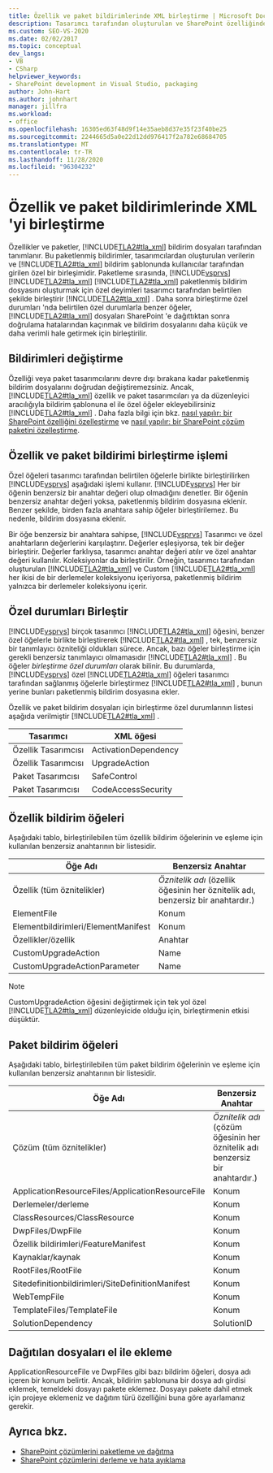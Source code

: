 ```yaml
---
title: Özellik ve paket bildirimlerinde XML birleştirme | Microsoft Docs
description: Tasarımcı tarafından oluşturulan ve SharePoint özelliğinde ve paket bildirimlerinde Kullanıcı tarafından eklenen XML kodu birleştirme. Özellik ve paket bildirim öğelerini öğrenin ve özel durumları birleştirin.
ms.custom: SEO-VS-2020
ms.date: 02/02/2017
ms.topic: conceptual
dev_langs:
- VB
- CSharp
helpviewer_keywords:
- SharePoint development in Visual Studio, packaging
author: John-Hart
ms.author: johnhart
manager: jillfra
ms.workload:
- office
ms.openlocfilehash: 16305ed63f48d9f14e35aeb8d37e35f23f40be25
ms.sourcegitcommit: 2244665d5a0e22d12dd976417f2a782e68684705
ms.translationtype: MT
ms.contentlocale: tr-TR
ms.lasthandoff: 11/28/2020
ms.locfileid: "96304232"
---
```

# <a name="merge-xml-in-feature-and-package-manifests"></a>Özellik ve paket bildirimlerinde XML 'yi birleştirme
  Özellikler ve paketler, [!INCLUDE[TLA2#tla_xml](../sharepoint/includes/tla2sharptla-xml-md.md)] bildirim dosyaları tarafından tanımlanır. Bu paketlenmiş bildirimler, tasarımcılardan oluşturulan verilerin ve [!INCLUDE[TLA2#tla_xml](../sharepoint/includes/tla2sharptla-xml-md.md)] bildirim şablonunda kullanıcılar tarafından girilen özel bir birleşimidir. Paketleme sırasında, [!INCLUDE[vsprvs](../sharepoint/includes/vsprvs-md.md)] [!INCLUDE[TLA2#tla_xml](../sharepoint/includes/tla2sharptla-xml-md.md)] [!INCLUDE[TLA2#tla_xml](../sharepoint/includes/tla2sharptla-xml-md.md)] paketlenmiş bildirim dosyasını oluşturmak için özel deyimleri tasarımcı tarafından belirtilen şekilde birleştirir [!INCLUDE[TLA2#tla_xml](../sharepoint/includes/tla2sharptla-xml-md.md)] . Daha sonra birleştirme özel durumları 'nda belirtilen özel durumlarla benzer öğeler, [!INCLUDE[TLA2#tla_xml](../sharepoint/includes/tla2sharptla-xml-md.md)] dosyaları SharePoint 'e dağıttıktan sonra doğrulama hatalarından kaçınmak ve bildirim dosyalarını daha küçük ve daha verimli hale getirmek için birleştirilir.

## <a name="modify-the-manifests"></a>Bildirimleri değiştirme
 Özelliği veya paket tasarımcılarını devre dışı bırakana kadar paketlenmiş bildirim dosyalarını doğrudan değiştiremezsiniz. Ancak, [!INCLUDE[TLA2#tla_xml](../sharepoint/includes/tla2sharptla-xml-md.md)] özellik ve paket tasarımcıları ya da düzenleyici aracılığıyla bildirim şablonuna el ile özel öğeler ekleyebilirsiniz [!INCLUDE[TLA2#tla_xml](../sharepoint/includes/tla2sharptla-xml-md.md)] . Daha fazla bilgi için bkz. [nasıl yapılır: bir SharePoint özelliğini özelleştirme](../sharepoint/how-to-customize-a-sharepoint-feature.md) ve [nasıl yapılır: bir SharePoint çözüm paketini özelleştirme](../sharepoint/how-to-customize-a-sharepoint-solution-package.md).

## <a name="feature-and-package-manifest-merge-process"></a>Özellik ve paket bildirimi birleştirme işlemi
 Özel öğeleri tasarımcı tarafından belirtilen öğelerle birlikte birleştirilirken [!INCLUDE[vsprvs](../sharepoint/includes/vsprvs-md.md)] aşağıdaki işlemi kullanır. [!INCLUDE[vsprvs](../sharepoint/includes/vsprvs-md.md)] Her bir öğenin benzersiz bir anahtar değeri olup olmadığını denetler. Bir öğenin benzersiz anahtar değeri yoksa, paketlenmiş bildirim dosyasına eklenir. Benzer şekilde, birden fazla anahtara sahip öğeler birleştirilemez. Bu nedenle, bildirim dosyasına eklenir.

 Bir öğe benzersiz bir anahtara sahipse, [!INCLUDE[vsprvs](../sharepoint/includes/vsprvs-md.md)] Tasarımcı ve özel anahtarların değerlerini karşılaştırır. Değerler eşleşiyorsa, tek bir değer birleştirir. Değerler farklıysa, tasarımcı anahtar değeri atılır ve özel anahtar değeri kullanılır. Koleksiyonlar da birleştirilir. Örneğin, tasarımcı tarafından oluşturulan [!INCLUDE[TLA2#tla_xml](../sharepoint/includes/tla2sharptla-xml-md.md)] ve Custom [!INCLUDE[TLA2#tla_xml](../sharepoint/includes/tla2sharptla-xml-md.md)] her ikisi de bir derlemeler koleksiyonu içeriyorsa, paketlenmiş bildirim yalnızca bir derlemeler koleksiyonu içerir.

## <a name="merge-exceptions"></a>Özel durumları Birleştir
 [!INCLUDE[vsprvs](../sharepoint/includes/vsprvs-md.md)] birçok tasarımcı [!INCLUDE[TLA2#tla_xml](../sharepoint/includes/tla2sharptla-xml-md.md)] öğesini, benzer özel öğelerle birlikte birleştirerek [!INCLUDE[TLA2#tla_xml](../sharepoint/includes/tla2sharptla-xml-md.md)] , tek, benzersiz bir tanımlayıcı özniteliği oldukları sürece. Ancak, bazı öğeler birleştirme için gerekli benzersiz tanımlayıcı olmamasıdır [!INCLUDE[TLA2#tla_xml](../sharepoint/includes/tla2sharptla-xml-md.md)] . Bu öğeler *birleştirme özel durumları* olarak bilinir. Bu durumlarda, [!INCLUDE[vsprvs](../sharepoint/includes/vsprvs-md.md)] özel [!INCLUDE[TLA2#tla_xml](../sharepoint/includes/tla2sharptla-xml-md.md)] öğeleri tasarımcı tarafından sağlanmış öğelerle birleştirmez [!INCLUDE[TLA2#tla_xml](../sharepoint/includes/tla2sharptla-xml-md.md)] , bunun yerine bunları paketlenmiş bildirim dosyasına ekler.

 Özellik ve paket bildirim dosyaları için birleştirme özel durumlarının listesi aşağıda verilmiştir [!INCLUDE[TLA2#tla_xml](../sharepoint/includes/tla2sharptla-xml-md.md)] .

|Tasarımcı|XML öğesi|
|--------------|-----------------|
|Özellik Tasarımcısı|ActivationDependency|
|Özellik Tasarımcısı|UpgradeAction|
|Paket Tasarımcısı|SafeControl|
|Paket Tasarımcısı|CodeAccessSecurity|

## <a name="feature-manifest-elements"></a>Özellik bildirim öğeleri
 Aşağıdaki tablo, birleştirilebilen tüm özellik bildirim öğelerinin ve eşleme için kullanılan benzersiz anahtarının bir listesidir.

|Öğe Adı|Benzersiz Anahtar|
|------------------|----------------|
|Özellik (tüm öznitelikler)|*Öznitelik adı* (özellik öğesinin her öznitelik adı, benzersiz bir anahtardır.)|
|ElementFile|Konum|
|Elementbildirimleri/ElementManifest|Konum|
|Özellikler/özellik|Anahtar|
|CustomUpgradeAction|Name|
|CustomUpgradeActionParameter|Name|

> [!NOTE]
> CustomUpgradeAction öğesini değiştirmek için tek yol özel [!INCLUDE[TLA2#tla_xml](../sharepoint/includes/tla2sharptla-xml-md.md)] düzenleyicide olduğu için, birleştirmenin etkisi düşüktür.

## <a name="package-manifest-elements"></a>Paket bildirim öğeleri
 Aşağıdaki tablo, birleştirilebilen tüm paket bildirim öğelerinin ve eşleme için kullanılan benzersiz anahtarının bir listesidir.

|Öğe Adı|Benzersiz Anahtar|
|------------------|----------------|
|Çözüm (tüm öznitelikler)|*Öznitelik adı* (çözüm öğesinin her öznitelik adı benzersiz bir anahtardır.)|
|ApplicationResourceFiles/ApplicationResourceFile|Konum|
|Derlemeler/derleme|Konum|
|ClassResources/ClassResource|Konum|
|DwpFiles/DwpFile|Konum|
|Özellik bildirimleri/FeatureManifest|Konum|
|Kaynaklar/kaynak|Konum|
|RootFiles/RootFile|Konum|
|Sitedefinitionbildirimleri/SiteDefinitionManifest|Konum|
|WebTempFile|Konum|
|TemplateFiles/TemplateFile|Konum|
|SolutionDependency|SolutionID|

## <a name="manually-add-deployed-files"></a>Dağıtılan dosyaları el ile ekleme
 ApplicationResourceFile ve DwpFiles gibi bazı bildirim öğeleri, dosya adı içeren bir konum belirtir. Ancak, bildirim şablonuna bir dosya adı girdisi eklemek, temeldeki dosyayı pakete eklemez. Dosyayı pakete dahil etmek için projeye eklemeniz ve dağıtım türü özelliğini buna göre ayarlamanız gerekir.

## <a name="see-also"></a>Ayrıca bkz.
- [SharePoint çözümlerini paketleme ve dağıtma](../sharepoint/packaging-and-deploying-sharepoint-solutions.md)
- [SharePoint çözümlerini derleme ve hata ayıklama](../sharepoint/building-and-debugging-sharepoint-solutions.md)
